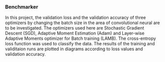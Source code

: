 ### Benchmarker

In this project, the validation loss and the validation accuracy of three optimizers 
by changing the batch size in the area of ​​convolutional neural are to be investigated. 
The optimizers used here are Stochastic Gradient Descent (SGD), 
Adaptive Moment Estimation (Adam) and Layer-wise Adaptive Moments optimizer for Batch training (LAMB). 
The cross-entropy loss function was used to classify the data. 
The results of the training and validitaion runs are plotted in diagrams according 
to loss values and validation accuracy.
